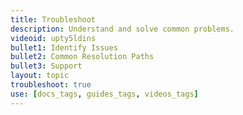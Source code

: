 ```yaml
---
title: Troubleshoot
description: Understand and solve common problems.
videoid: upty5ldins
bullet1: Identify Issues
bullet2: Common Resolution Paths
bullet3: Support
layout: topic
troubleshoot: true
use: [docs_tags, guides_tags, videos_tags]
---
```

